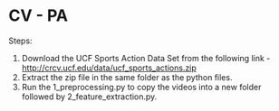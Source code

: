 # CV - PA
Steps:
1. Download the UCF Sports Action Data Set from the following link - http://crcv.ucf.edu/data/ucf_sports_actions.zip
2. Extract the zip file in the same folder as the python files.
3. Run the 1_preprocessing.py to copy the videos into a new folder followed by 2_feature_extraction.py.
